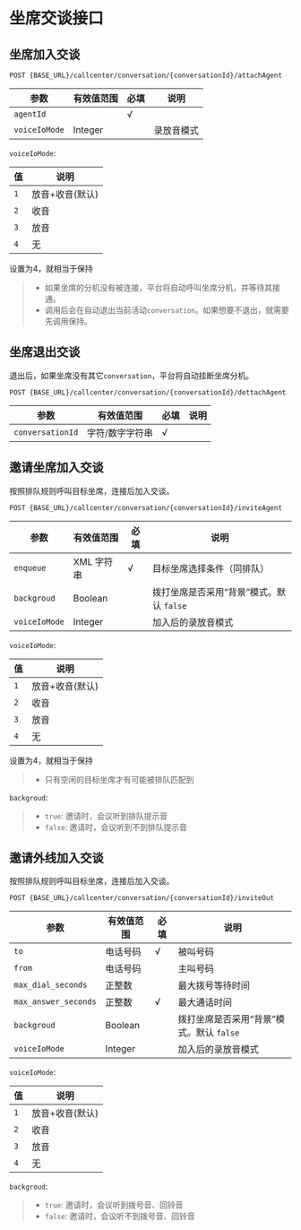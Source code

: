 # 坐席交谈接口

## 坐席加入交谈

```
POST {BASE_URL}/callcenter/conversation/{conversationId}/attachAgent
```

参数                   | 有效值范围            | 必填 | 说明
---------------------- | ----------------------| ---- | ----------------------------------------
`agentId`              |                       | √    |
`voiceIoMode`          | Integer               |      | 录放音模式

`voiceIoMode`:

值     | 说明
------ | ---------
`1`    | 放音+收音(默认)
`2`    | 收音
`3`    | 放音
`4`    | 无

设置为4，就相当于保持

> - 如果坐席的分机没有被连接，平台将自动呼叫坐席分机，并等待其接通。
> - 调用后会在自动退出当前活动`conversation`。如果想要不退出，就需要先调用保持。

## 坐席退出交谈
退出后，如果坐席没有其它`conversation`，平台将自动挂断坐席分机。

```
POST {BASE_URL}/callcenter/conversation/{conversationId}/dettachAgent
```

参数                   | 有效值范围            | 必填 | 说明
---------------------- | ----------------------| ---- | ----------------------------------------
`conversationId`       | 字符/数字字符串       | √    |

## 邀请坐席加入交谈
按照排队规则呼叫目标坐席，连接后加入交谈。

```
POST {BASE_URL}/callcenter/conversation/{conversationId}/inviteAgent
```

参数                   | 有效值范围            | 必填 | 说明
---------------------- | ----------------------| ---- | ----------------------------------------
`enqueue`              | XML 字符串            | √    | 目标坐席选择条件（同排队）
`backgroud`            | Boolean               |      | 拨打坐席是否采用“背景”模式。默认 `false`
`voiceIoMode`          | Integer               |      | 加入后的录放音模式

`voiceIoMode`:

值     | 说明
------ | ---------
`1`    | 放音+收音(默认)
`2`    | 收音
`3`    | 放音
`4`    | 无

设置为4，就相当于保持

> - 只有空闲的目标坐席才有可能被排队匹配到

`backgroud`:

> - `true`: 邀请时，会议听到排队提示音
> - `false`: 邀请时，会议听到不到排队提示音


## 邀请外线加入交谈
按照排队规则呼叫目标坐席，连接后加入交谈。

```
POST {BASE_URL}/callcenter/conversation/{conversationId}/inviteOut
```

参数                   | 有效值范围            | 必填 | 说明
---------------------- | ----------------------| ---- | ----------------------------------------
`to`                   | 电话号码              | √    | 被叫号码
`from`                 | 电话号码              |      | 主叫号码
`max_dial_seconds`     | 正整数                |      | 最大拨号等待时间
`max_answer_seconds`   | 正整数                | √    | 最大通话时间
`backgroud`            | Boolean               |      | 拨打坐席是否采用“背景”模式。默认 `false`
`voiceIoMode`          | Integer               |      | 加入后的录放音模式

`voiceIoMode`:

值     | 说明
------ | ---------
`1`    | 放音+收音(默认)
`2`    | 收音
`3`    | 放音
`4`    | 无

`backgroud`:

> - `true`: 邀请时，会议听到拨号音、回铃音
> - `false`: 邀请时，会议听不到拨号音、回铃音
